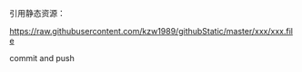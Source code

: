 引用静态资源：

https://raw.githubusercontent.com/kzw1989/githubStatic/master/xxx/xxx.file

commit and push